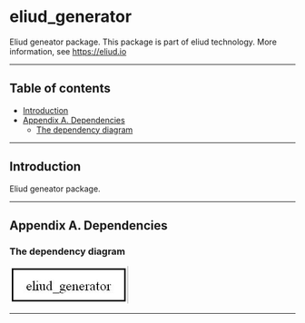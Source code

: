 # eliud_generator

Eliud geneator package. 
This package is part of eliud technology. More information, see https://eliud.io

---

## Table of contents

<!-- toc -->

- [Introduction](#introduction)
- [Appendix A. Dependencies](#appendix-a-dependencies)
  * [The dependency diagram](#the-dependency-diagram)

<!-- tocstop -->

---

## Introduction

Eliud geneator package. 

---

## Appendix A. Dependencies

### The dependency diagram

![Dependency diagram](https://github.com/eliudio/eliud_generator/raw/main/depends.jpg)

<!-- dependencies -->

<!-- dependenciesstop -->

---
